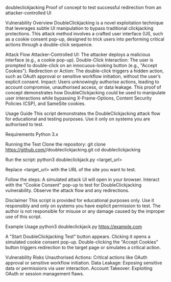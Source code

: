 doubleclickjacking
Proof of concept to test successful redirection from an attacker-controlled UI

Vulnerability Overview
DoubleClickjacking is a novel exploitation technique that leverages subtle UI manipulation to bypass traditional clickjacking protections. This attack method involves a crafted user interface (UI), such as a cookie consent pop-up, designed to trick users into performing critical actions through a double-click sequence.

Attack Flow
Attacker-Controlled UI: The attacker deploys a malicious interface (e.g., a cookie pop-up).
Double-Click Interaction: The user is prompted to double-click on an innocuous-looking button (e.g., "Accept Cookies").
Redirection or Action: The double-click triggers a hidden action, such as OAuth approval or sensitive workflow initiation, without the user’s explicit consent.
Impact: Users unknowingly authorise actions, leading to account compromise, unauthorised access, or data leakage.
This proof of concept demonstrates how DoubleClickjacking could be used to manipulate user interactions while bypassing X-Frame-Options, Content Security Policies (CSP), and SameSite cookies.

Usage Guide
This script demonstrates the DoubleClickjacking attack flow for educational and testing purposes. Use it only on systems you are authorised to test.

Requirements
Python 3.x

Running the Test
  Clone the repository:
    git clone https://github.com/<your-username>/doubleclickjacking.git
    cd doubleclickjacking

Run the script:
    python3 doubleclickjack.py <target_url>

Replace <target_url> with the URL of the site you want to test.

Follow the steps:
  A simulated attack UI will open in your browser.
  Interact with the "Cookie Consent" pop-up to test for DoubleClickjacking vulnerability.
  Observe the attack flow and any redirections.

Disclaimer
This script is provided for educational purposes only. Use it responsibly and only on systems you have explicit permission to test. The author is not responsible for misuse or any damage caused by the improper use of this script.

Example Usage
python3 doubleclickjack.py https://example.com

  A "Start DoubleClickjacking Test" button appears.
  Clicking it opens a simulated cookie consent pop-up.
  Double-clicking the "Accept Cookies" button triggers redirection to the target page or simulates a critical action.


Vulnerability Risks
Unauthorised Actions: Critical actions like OAuth approval or sensitive workflow initiation.
Data Leakage: Exposing sensitive data or permissions via user interaction.
Account Takeover: Exploiting OAuth or session management flaws.
